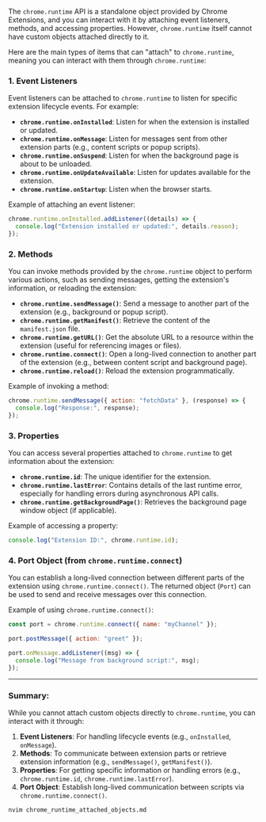 The `chrome.runtime` API is a standalone object provided by Chrome Extensions, and you can interact with it by attaching event listeners, methods, and accessing properties. However, `chrome.runtime` itself cannot have custom objects attached directly to it.

Here are the main types of items that can "attach" to `chrome.runtime`, meaning you can interact with them through `chrome.runtime`:

### 1. **Event Listeners**

Event listeners can be attached to `chrome.runtime` to listen for specific extension lifecycle events. For example:

- **`chrome.runtime.onInstalled`**: Listen for when the extension is installed or updated.
- **`chrome.runtime.onMessage`**: Listen for messages sent from other extension parts (e.g., content scripts or popup scripts).
- **`chrome.runtime.onSuspend`**: Listen for when the background page is about to be unloaded.
- **`chrome.runtime.onUpdateAvailable`**: Listen for updates available for the extension.
- **`chrome.runtime.onStartup`**: Listen when the browser starts.

Example of attaching an event listener:

```js
chrome.runtime.onInstalled.addListener((details) => {
  console.log("Extension installed or updated:", details.reason);
});
```

### 2. **Methods**

You can invoke methods provided by the `chrome.runtime` object to perform various actions, such as sending messages, getting the extension's information, or reloading the extension:

- **`chrome.runtime.sendMessage()`**: Send a message to another part of the extension (e.g., background or popup script).
- **`chrome.runtime.getManifest()`**: Retrieve the content of the `manifest.json` file.
- **`chrome.runtime.getURL()`**: Get the absolute URL to a resource within the extension (useful for referencing images or files).
- **`chrome.runtime.connect()`**: Open a long-lived connection to another part of the extension (e.g., between content script and background page).
- **`chrome.runtime.reload()`**: Reload the extension programmatically.

Example of invoking a method:

```js
chrome.runtime.sendMessage({ action: "fetchData" }, (response) => {
  console.log("Response:", response);
});
```

### 3. **Properties**

You can access several properties attached to `chrome.runtime` to get information about the extension:

- **`chrome.runtime.id`**: The unique identifier for the extension.
- **`chrome.runtime.lastError`**: Contains details of the last runtime error, especially for handling errors during asynchronous API calls.
- **`chrome.runtime.getBackgroundPage()`**: Retrieves the background page window object (if applicable).

Example of accessing a property:

```js
console.log("Extension ID:", chrome.runtime.id);
```

### 4. **Port Object (from `chrome.runtime.connect`)**

You can establish a long-lived connection between different parts of the extension using `chrome.runtime.connect()`. The returned object (`Port`) can be used to send and receive messages over this connection.

Example of using `chrome.runtime.connect()`:

```js
const port = chrome.runtime.connect({ name: "myChannel" });

port.postMessage({ action: "greet" });

port.onMessage.addListener((msg) => {
  console.log("Message from background script:", msg);
});
```

---

### Summary:

While you cannot attach custom objects directly to `chrome.runtime`, you can interact with it through:

1. **Event Listeners**: For handling lifecycle events (e.g., `onInstalled`, `onMessage`).
2. **Methods**: To communicate between extension parts or retrieve extension information (e.g., `sendMessage()`, `getManifest()`).
3. **Properties**: For getting specific information or handling errors (e.g., `chrome.runtime.id`, `chrome.runtime.lastError`).
4. **Port Object**: Establish long-lived communication between scripts via `chrome.runtime.connect()`.

```bash
nvim chrome_runtime_attached_objects.md
```
